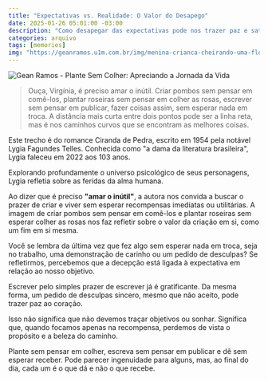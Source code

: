 ```yaml
---
title: "Expectativas vs. Realidade: O Valor do Desapego"
date: 2025-01-26 05:01:00 -03:00
description: "Como desapegar das expectativas pode nos trazer paz e satisfação."
categories: arquivo
tags: [memories]
img: "https://geanramos.u1m.com.br/img/menina-crianca-cheirando-uma-flor-de-peonia_561751-101.jpg"
---
```


![Gean Ramos - Plante Sem Colher: Apreciando a Jornada da Vida](https://geanramos.u1m.com.br/img/menina-crianca-cheirando-uma-flor-de-peonia_561751-101.jpg)

> Ouça, Virgínia, é preciso amar o inútil. Criar pombos sem pensar em comê-los, plantar roseiras sem pensar em colher as rosas, escrever sem pensar em publicar, fazer coisas assim, sem esperar nada em troca. A distância mais curta entre dois pontos pode ser a linha reta, mas é nos caminhos curvos que se encontram as melhores coisas.

Este trecho é do romance Ciranda de Pedra, escrito em 1954 pela notável Lygia Fagundes Telles. Conhecida como "a dama da literatura brasileira", Lygia faleceu em 2022 aos 103 anos.

Explorando profundamente o universo psicológico de seus personagens, Lygia refletia sobre as feridas da alma humana.

Ao dizer que é preciso **"amar o inútil"**, a autora nos convida a buscar o prazer de criar e viver sem esperar recompensas imediatas ou utilitárias. A imagem de criar pombos sem pensar em comê-los e plantar roseiras sem esperar colher as rosas nos faz refletir sobre o valor da criação em si, como um fim em si mesma.

Você se lembra da última vez que fez algo sem esperar nada em troca, seja no trabalho, uma demonstração de carinho ou um pedido de desculpas? Se refletirmos, percebemos que a decepção está ligada à expectativa em relação ao nosso objetivo.

Escrever pelo simples prazer de escrever já é gratificante. Da mesma forma, um pedido de desculpas sincero, mesmo que não aceito, pode trazer paz ao coração.

Isso não significa que não devemos traçar objetivos ou sonhar. Significa que, quando focamos apenas na recompensa, perdemos de vista o propósito e a beleza do caminho.

Plante sem pensar em colher, escreva sem pensar em publicar e dê sem esperar receber. Pode parecer ingenuidade para alguns, mas, ao final do dia, cada um é o que dá e não o que recebe.
